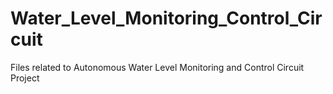 # Water_Level_Monitoring_Control_Circuit
Files related to Autonomous Water Level Monitoring and Control Circuit Project
